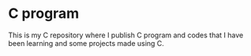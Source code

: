 # C program
 This is my C repository where I publish C program and codes that I have been learning and some projects made using C.

